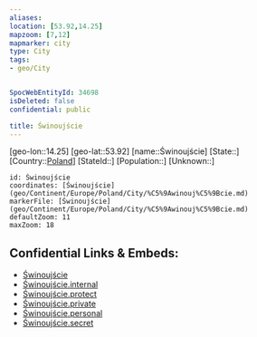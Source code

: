 ```yaml
---
aliases: 
location: [53.92,14.25]
mapzoom: [7,12] 
mapmarker: city 
type: City
tags:
- geo/City


SpocWebEntityId: 34698
isDeleted: false
confidential: public

title: Świnoujście
---
```

[geo-lon::14.25]
[geo-lat::53.92]
[name::Świnoujście]
[State::]
[Country::[Poland](geo/Continent/Europe/Poland.md)]
[StateId::]
[Population::]
[Unknown::]


```leaflet
id: Świnoujście
coordinates: [Świnoujście](geo/Continent/Europe/Poland/City/%C5%9Awinouj%C5%9Bcie.md)
markerFile: [Świnoujście](geo/Continent/Europe/Poland/City/%C5%9Awinouj%C5%9Bcie.md)
defaultZoom: 11 
maxZoom: 18
```


## Confidential Links & Embeds: 
- [Świnoujście](../../../../../../_public/geo/Continent/Europe/Poland/City/%C5%9Awinouj%C5%9Bcie.md) 
- [Świnoujście.internal](../../../../../../_internal/geo/Continent/Europe/Poland/City/%C5%9Awinouj%C5%9Bcie.internal.md) 
- [Świnoujście.protect](../../../../../../_protect/geo/Continent/Europe/Poland/City/%C5%9Awinouj%C5%9Bcie.protect.md) 
- [Świnoujście.private](../../../../../../_private/geo/Continent/Europe/Poland/City/%C5%9Awinouj%C5%9Bcie.private.md) 
- [Świnoujście.personal](../../../../../../_personal/geo/Continent/Europe/Poland/City/%C5%9Awinouj%C5%9Bcie.personal.md) 
- [Świnoujście.secret](../../../../../../_secret/geo/Continent/Europe/Poland/City/%C5%9Awinouj%C5%9Bcie.secret.md) 
